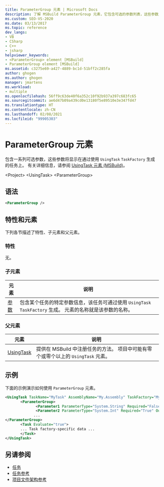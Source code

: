 ```yaml
---
title: ParameterGroup 元素 | Microsoft Docs
description: 了解 MSBuild ParameterGroup 元素，它包含可选的参数列表，这些参数显示在由 UsingTask TaskFactory 生成的任务上。
ms.custom: SEO-VS-2020
ms.date: 03/13/2017
ms.topic: reference
dev_langs:
- VB
- CSharp
- C++
- jsharp
helpviewer_keywords:
- <ParameterGroup> element [MSBuild]
- ParameterGroup element [MSBuild]
ms.assetid: c3275e69-a427-4889-bc1d-51bff2c285fa
author: ghogen
ms.author: ghogen
manager: jmartens
ms.workload:
- multiple
ms.openlocfilehash: 56ff9c63de40f6a352c10f92b937a397c683fc65
ms.sourcegitcommit: ae6d47b09a439cd0e13180f5e89510e3e347fd47
ms.translationtype: HT
ms.contentlocale: zh-CN
ms.lasthandoff: 02/08/2021
ms.locfileid: "99905303"
---
```

# <a name="parametergroup-element"></a>ParameterGroup 元素

包含一系列可选参数，这些参数将显示在通过使用 `UsingTask` `TaskFactory` 生成的任务上。 有关详细信息，请参阅 [UsingTask 元素 (MSBuild)](../msbuild/usingtask-element-msbuild.md)。

 \<Project> \<UsingTask>
 \<ParameterGroup>

## <a name="syntax"></a>语法

```xml
<ParameterGroup />
```

## <a name="attributes-and-elements"></a>特性和元素

 下列各节描述了特性、子元素和父元素。

### <a name="attributes"></a>特性

 无。

### <a name="child-elements"></a>子元素

|元素|说明|
|-------------|-----------------|
|[参数](../msbuild/parameter-element.md)|包含某个任务的特定参数信息，该任务可通过使用 `UsingTask` `TaskFactory` 生成。 元素的名称就是该参数的名称。|

### <a name="parent-elements"></a>父元素

| 元素 | 说明 |
| - | - |
| [UsingTask](../msbuild/usingtask-element-msbuild.md) | 提供在 MSBuild 中注册任务的方法。 项目中可能有零个或零个以上的 `UsingTask` 元素。 |

## <a name="example"></a>示例

 下面的示例演示如何使用 `ParameterGroup` 元素。

```xml
<UsingTask TaskName="MyTask" AssemblyName="My.Assembly" TaskFactory="MyTaskFactory">
       <ParameterGroup>
              <Parameter1 ParameterType="System.String" Required="False" Output="False"/>
              <Parameter2 ParameterType="System.Int" Required="True" Output="False"/>
             ...
</ParameterGroup>
       <Task Evaluate="true">
       ... Task factory-specific data ...
       </Task>
</UsingTask>
```

## <a name="see-also"></a>另请参阅

- [任务](../msbuild/msbuild-tasks.md)
- [任务参考](../msbuild/msbuild-task-reference.md)
- [项目文件架构参考](../msbuild/msbuild-project-file-schema-reference.md)
